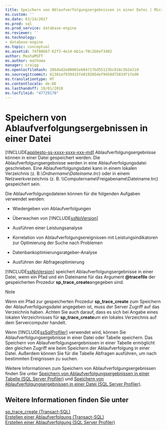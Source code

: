 ```yaml
---
title: Speichern von Ablaufverfolgungsergebnissen in einer Datei | Microsoft-Dokumentation
ms.custom: ''
ms.date: 03/14/2017
ms.prod: sql
ms.prod_service: database-engine
ms.reviewer: ''
ms.technology:
- database-engine
ms.topic: conceptual
ms.assetid: 74f80667-62f3-4e14-bb1a-f0c2b6ef3402
author: MashaMSFT
ms.author: mathoma
manager: craigg
ms.openlocfilehash: 206dad2e80065e604717bd55123bc818c5b2e310
ms.sourcegitcommit: 61381ef939415fe019285def9450d7583df1fed0
ms.translationtype: HT
ms.contentlocale: de-DE
ms.lasthandoff: 10/01/2018
ms.locfileid: "47729178"
---
```

# <a name="save-trace-results-to-a-file"></a>Speichern von Ablaufverfolgungsergebnissen in einer Datei
[!INCLUDE[appliesto-ss-xxxx-xxxx-xxx-md](../../includes/appliesto-ss-xxxx-xxxx-xxx-md.md)]
  Ablaufverfolgungsergebnisse können in einer Datei gespeichert werden. Die Ablaufverfolgungsergebnisse werden in eine Ablaufverfolgungsdatei geschrieben. Eine Ablaufverfolgungsdatei kann in einem lokalen Verzeichnis (z. B.\\*Ordnername*\\*Dateiname.trc*) oder in einem Netzwerkverzeichnis (z. B. \\\Computername\Freigabename\Dateiname.trc) gespeichert sein.  
  
 Die Ablaufverfolgungsdateien können für die folgenden Aufgaben verwendet werden:  
  
-   Wiedergeben von Ablaufverfolgungen  
  
-   Überwachen von [!INCLUDE[ssNoVersion](../../includes/ssnoversion-md.md)]  
  
-   Ausführen einer Leistungsanalyse  
  
-   Korrelation von Ablaufverfolgungsereignissen mit Leistungsindikatoren zur Optimierung der Suche nach Problemen  
  
-   Datenbankoptimierungsratgeber-Analyse  
  
-   Ausführen der Abfrageoptimierung  
  
 [!INCLUDE[ssNoVersion](../../includes/ssnoversion-md.md)] speichert Ablaufverfolgungsergebnisse in einer Datei, wenn ein Pfad und ein Dateiname für das Argument **@tracefile** der gespeicherten Prozedur **sp_trace_create**angegeben sind.  
  
> [!NOTE]  
>  Wenn ein Pfad zur gespeicherten Prozedur **sp_trace_create** zum Speichern der Ablaufverfolgungsdatei angegeben ist, muss der Server Zugriff auf das Verzeichnis haben. Achten Sie auch darauf, dass es sich bei Angabe eines lokalen Verzeichnisses für **sp_trace_create**um ein lokales Verzeichnis auf dem Servercomputer handelt.  
  
 Wenn [!INCLUDE[ssSqlProfiler](../../includes/sssqlprofiler-md.md)] verwendet wird, können Sie Ablaufverfolgungsergebnisse in einer Datei oder Tabelle speichern. Das Speichern von Ablaufverfolgungsergebnissen in einer Tabelle ermöglicht den gleichen Zugriff wie beim Speichern der Ablaufverfolgung in einer Datei. Außerdem können Sie für die Tabelle Abfragen ausführen, um nach bestimmten Ereignissen zu suchen.  
  
 Weitere Informationen zum Speichern von Ablaufverfolgungsergebnissen finden Sie unter [Speichern von Ablaufverfolgungsergebnissen in einer Tabelle &#40;SQL Server Profiler&#41;](../../tools/sql-server-profiler/save-trace-results-to-a-table-sql-server-profiler.md) und [Speichern von Ablaufverfolgungsergebnissen in einer Datei &#40;SQL Server Profiler&#41;](../../tools/sql-server-profiler/save-trace-results-to-a-file-sql-server-profiler.md).  
  
## <a name="see-also"></a>Weitere Informationen finden Sie unter  
 [sp_trace_create &#40;Transact-SQL&#41;](../../relational-databases/system-stored-procedures/sp-trace-create-transact-sql.md)   
 [Erstellen einer Ablaufverfolgung &#40;Transact-SQL&#41;](../../relational-databases/sql-trace/create-a-trace-transact-sql.md)   
 [Erstellen einer Ablaufverfolgung &#40;SQL Server Profiler&#41;](../../tools/sql-server-profiler/create-a-trace-sql-server-profiler.md)  
  
  
